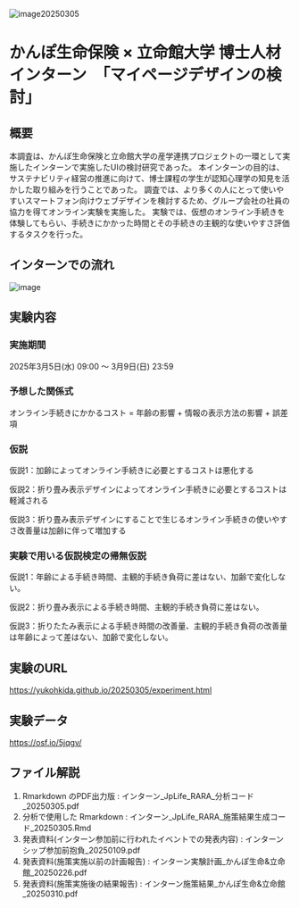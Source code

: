 ![image](https://github.com/user-attachments/assets/0f0a8ab9-4f58-4434-a74f-a25667395dce)20250305
# かんぽ生命保険 × 立命館大学 博士人材インターン　「マイページデザインの検討」

## 概要

本調査は、かんぽ生命保険と立命館大学の産学連携プロジェクトの一環として実施したインターンで実施したUIの検討研究であった。
本インターンの目的は、サステナビリティ経営の推進に向けて、博士課程の学生が認知心理学の知見を活かした取り組みを行うことであった。
調査では、より多くの人にとって使いやすいスマートフォン向けウェブデザインを検討するため、グループ会社の社員の協力を得てオンライン実験を実施した。
実験では、仮想のオンライン手続きを体験してもらい、手続きにかかった時間とその手続きの主観的な使いやすさ評価するタスクを行った。

## インターンでの流れ

![image](https://github.com/user-attachments/assets/17ff8b25-aca7-4cce-9e34-18a40663ee1f)

## 実験内容

### 実施期間

2025年3月5日(水) 09:00 〜 3月9日(日) 23:59

### 予想した関係式

オンライン手続きにかかるコスト = 年齢の影響 + 情報の表示方法の影響 + 誤差項

### 仮説

仮説1：加齢によってオンライン手続きに必要とするコストは悪化する

仮説2：折り畳み表示デザインによってオンライン手続きに必要とするコストは軽減される

仮説3：折り畳み表示デザインにすることで生じるオンライン手続きの使いやすさ改善量は加齢に伴って増加する

### 実験で用いる仮説検定の帰無仮説

仮説1：年齢による手続き時間、主観的手続き負荷に差はない、加齢で変化しない。

仮説2：折り畳み表示による手続き時間、主観的手続き負荷に差はない。

仮説3：折りたたみ表示による手続き時間の改善量、主観的手続き負荷の改善量は年齢によって差はない、加齢で変化しない。

## 実験のURL

https://yukohkida.github.io/20250305/experiment.html

## 実験データ

https://osf.io/5jqgv/

## ファイル解説

1. Rmarkdown のPDF出力版 : インターン_JpLife_RARA_分析コード_20250305.pdf
2. 分析で使用した Rmarkdown : インターン_JpLife_RARA_施策結果生成コード_20250305.Rmd
3. 発表資料(インターン参加前に行われたイベントでの発表内容) : インターンシップ参加前抱負_20250109.pdf
4. 発表資料(施策実施以前の計画報告) : インターン実験計画_かんぽ生命&立命館_20250226.pdf
5. 発表資料(施策実施後の結果報告) :  インターン施策結果_かんぽ生命&立命館_20250310.pdf
